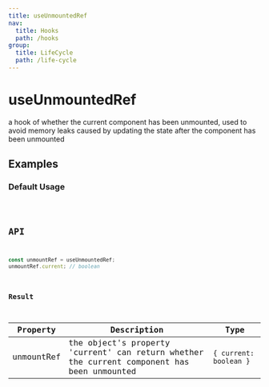 ```yaml
---
title: useUnmountedRef
nav:
  title: Hooks
  path: /hooks
group:
  title: LifeCycle
  path: /life-cycle
---
```


# useUnmountedRef

a hook of whether the current component has been unmounted, used to avoid memory leaks caused by updating the state after the component has been unmounted

## Examples

### Default Usage

<code src="./demo/demo1.tsx" />

## API

```typescript
const unmountRef = useUnmountedRef;
unmountRef.current; // boolean
```

### Result

| Property   | Description                                                                                 | Type                   |
| ---------- | ------------------------------------------------------------------------------------------- | ---------------------- |
| unmountRef | the object's property 'current' can return whether the current component has been unmounted | `{ current: boolean }` |
